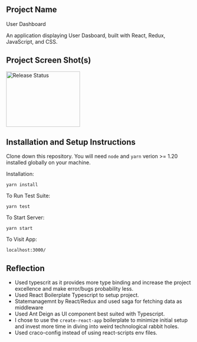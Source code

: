 ## Project Name

User Dashboard

An application displaying User Dasboard, built with React, Redux, JavaScript, and CSS.

## Project Screen Shot(s)

<img width="200" height="150" src="https://github.com/react-boilerplate/react-boilerplate-cra-template/workflows/release/badge.svg" alt="Release Status" />

## Installation and Setup Instructions

Clone down this repository. You will need `node` and `yarn` verion >= 1.20 installed globally on your machine.  

Installation:

`yarn install`  

To Run Test Suite:  

`yarn test`  

To Start Server:

`yarn start`  

To Visit App:

`localhost:3000/`  

## Reflection

  - Used typescrit as it provides more type binding and increase the project excellence and make error/bugs probability less.
  - Used React Boilerplate Typescript to setup project.
  - Statemanagemnt by React/Redux and used saga for fetching data as middleware
  - Used Ant Deign as UI component best suited with Typescript.
  - I chose to use the `create-react-app` boilerplate to minimize initial setup and invest more time in diving into weird technological rabbit holes.
  - Used craco-config instead of using react-scripts env files.  

